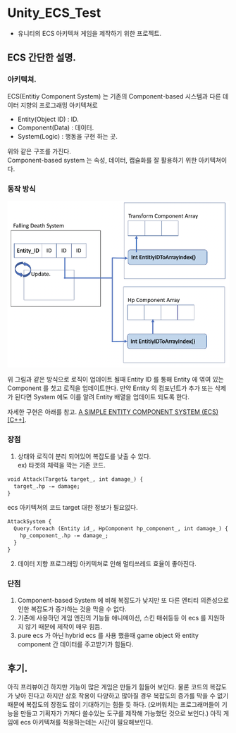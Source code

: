 # Unity_ECS_Test

* 유니티의 ECS 아키텍쳐 게임을 제작하기 위한 프로젝트.

## ECS 간단한 설명. 

### 아키텍쳐.

ECS(Entitiy Component System) 는 기존의 Component-based 시스템과 다른 데이터 지향의 프로그래밍 아키텍쳐로

* Entity(Object ID) : ID.
* Component(Data)   : 데이터.
* System(Logic)     : 행동을 구현 하는 곳.

위와 같은 구조를 가진다.  
Component-based system 는 속성, 데이터, 캡슐화를 잘 활용하기 위한 아키텍쳐이다.

### 동작 방식

![ecsHowToWork](./ecsHowToWork.png)

위 그림과 같은 방식으로 로직이 업데이트 될때 Entity ID 를 통해 Entity 에 엮여 있는 Component 를 찻고 로직을 업데이트한다.
만약 Entity 의 컴포넌트가 추가 또는 삭제가 된다면 System 에도 이를 알려 Entity 배열을 업데이트 되도록 한다.

자세한 구현은 아래를 참고.
[A SIMPLE ENTITY COMPONENT SYSTEM (ECS) [C++]](https://austinmorlan.com/posts/entity_component_system/).


### 장점

1. 상태와 로직이 분리 되어있어 복잡도를 낮출 수 있다.  
ex)  타겟의 체력을 깍는 기존 코드.  
```{.c++}
void Attack(Target& target_, int damage_) {
  target_.hp -= damage;
}
```
    
ecs 아키텍쳐의 코드 target 대한 정보가 필요없다.

```{.c++}
AttackSystem {
  Query.foreach (Entity id_, HpComponent hp_component_, int damage_) {
    hp_component_.hp -= damage_;
  }
}
```

2. 데이터 지향 프로그래밍 아키텍쳐로 인해 멀티쓰레드 효율이 좋아진다.
    
### 단점

1. Component-based System 에 비해 복잡도가 낮지만 또 다른 엔티티 의존성으로 인한 복잡도가 증가하는 것을 막을 수 없다.
2. 기존에 사용하던 게임 엔진의 기능들 애니메이션, 스킨 매쉬등등 이 ecs 를 지원하지 않기 때문에 제작이 매우 힘듬.
3. pure ecs 가 아닌 hybrid ecs 를 사용 했을때 game object 와 entity component 간 데이터를 주고받기가 힘들다.

## 후기.

아직 프리뷰이긴 하지만 기능이 많은 게임은 만들기 힘들어 보인다.
물론 코드의 복잡도가 낮아 진다고 하지만 상호 작용이 다양하고 많아질 경우 복잡도의 증가를 막을 수 없기 때문에 
복잡도의 장점도 많이 기대하기는 힘들 듯 하다. 
(오버워치는 프로그래머들이 기능을 만들고 기획자가 가져다 쓸수있는 도구를 제작해 가능했던 것으로 보인다.)
아직 게임에 ecs 아키텍쳐를 적용하는데는 시간이 필요해보인다.
